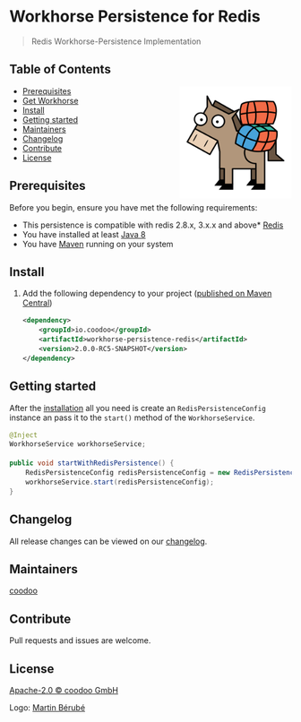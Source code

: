 # Workhorse Persistence for Redis

> Redis Workhorse-Persistence Implementation

## Table of Contents
<img align="right" height="200px" src="logo.png">

- [Prerequisites](#prerequisites)
- [Get Workhorse](#get-workhorse)
- [Install](#install)
- [Getting started](#getting-started)
- [Maintainers](#maintainers)
- [Changelog](#changelog)
- [Contribute](#contribute)
- [License](#license)
  

## Prerequisites

Before you begin, ensure you have met the following requirements:

* This persistence is compatible with redis 2.8.x, 3.x.x and above* [Redis](https://redis.io/download)
* You have installed at least [Java 8](http://www.oracle.com/technetwork/java/javase/downloads/jdk8-downloads-2133151.html)
* You have [Maven](https://maven.apache.org/download.cgi) running on your system


## Install

1. Add the following dependency to your project ([published on Maven Central](https://search.maven.org/artifact/io.coodoo/workhorse-persistence-redis/))
   
   ```xml
   <dependency>
       <groupId>io.coodoo</groupId>
       <artifactId>workhorse-persistence-redis</artifactId>
       <version>2.0.0-RC5-SNAPSHOT</version>
   </dependency>
   ```

## Getting started

After the [installation](#install) all you need is create an `RedisPersistenceConfig` instance an pass it to the `start()` method of the `WorkhorseService`.

```java
@Inject
WorkhorseService workhorseService;

public void startWithRedisPersistence() {
    RedisPersistenceConfig redisPersistenceConfig = new RedisPersistenceConfigBuilder().build();
    workhorseService.start(redisPersistenceConfig);
}
```


## Changelog

All release changes can be viewed on our [changelog](./CHANGELOG.md).


## Maintainers

[coodoo](https://github.com/orgs/coodoo-io/people)


## Contribute

Pull requests and issues are welcome.


## License

[Apache-2.0 © coodoo GmbH](./LICENSE)

Logo: [Martin Bérubé](http://www.how-to-draw-funny-cartoons.com)
  
